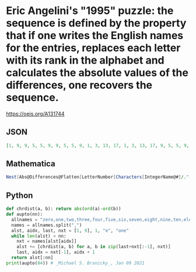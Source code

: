 # Eric Angelini's "1995" puzzle: the sequence is defined by the property that if one writes the English names for the entries, replaces each letter with its rank in the alphabet and calculates the absolute values of the differences, one recovers the sequence\.
https://oeis.org/A131744
## JSON
```JSON
[1, 9, 9, 5, 5, 9, 9, 5, 5, 9, 1, 3, 13, 17, 1, 3, 13, 17, 9, 5, 5, 9, 9, 5, 5, 9, 1, 3, 13, 17, 1, 3, 13, 17, 9, 5, 5, 9, 10, 1, 9, 15, 12, 10, 13, 0, 15, 12, 1, 9, 2, 15, 0, 9, 5, 14, 17, 17, 9, 6, 15, 0, 9, 1, 1, 9, 15, 12, 10, 13, 0, 15, 12, 1, 9, 2, 15, 0, 9, 5, 14, 17, 17, 9]
```
## Mathematica
```Mathematica
Nest[Abs@Differences@Flatten[LetterNumber[Characters[IntegerName@#]/."-"->""]&/@#]&,{1},4] (* _Giorgos Kalogeropoulos_, Apr 11 2021 *)
```
## Python
```Python
def chrdist(a, b): return abs(ord(a)-ord(b))
def aupto(nn):
  allnames = "zero,one,two,three,four,five,six,seven,eight,nine,ten,eleven,twelve,thirteen,fourteen,fifteen,sixteen,seventeen,eighteen,nineteen,twenty,twentyone"
  names = allnames.split(",")
  alst, aidx, last, nxt = [1, 9], 1, "e", "one"
  while len(alst) < nn:
    nxt = names[alst[aidx]]
    alst += [chrdist(a, b) for a, b in zip(last+nxt[:-1], nxt)]
    last, aidx = nxt[-1], aidx + 1
  return alst[:nn]
print(aupto(84)) # _Michael S. Branicky_, Jan 09 2021
```
